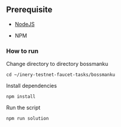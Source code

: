 ## Prerequisite

- [NodeJS](https://nodejs.org/en/)

- NPM



### How to run

Change directory to directory bossmanku

```shell
cd ~/inery-testnet-faucet-tasks/bossmanku
```


Install dependencies

```shell
npm install
```



Run the script

```
npm run solution
```
